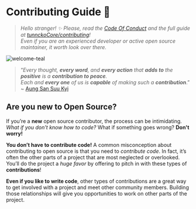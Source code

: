 # Contributing Guide :100: 

> _Hello stranger! :sparkles: Please, read the [Code Of Conduct](./CODE_OF_CONDUCT.md) and the full guide at 
[tunnckoCore/contributing](https://github.com/tunnckoCore/contributing)!  
> Even if you are an experienced developer or active open source maintainer, it worth look over there._

![welcome-teal](https://cloud.githubusercontent.com/assets/194400/22215755/76cb4dbc-e194-11e6-95ed-7def95e68f14.png)

> “_Every thought, **every word**, and **every action**
that **adds to** the **positive** is a **contribution to peace**. <br />
Each and **every one** of us is **capable** of making such a **contribution**_.”
~ [Aung San Suu Kyi](https://en.wikipedia.org/wiki/Aung_San_Suu_Kyi)

<!-- Part 1 -->

## Are you new to Open Source?

If you’re a **new** open source contributor, the process can be intimidating.  
_What if you don’t know how to code?_ What if something goes wrong? **Don't worry!**

**You don’t have to contribute code!** A common misconception about contributing to open source is that you 
need to _contribute code_. In fact, it’s often the other parts of a project that are most neglected or 
overlooked. You’ll do the project a _huge favor_ by offering to pitch in with these types of 
**contributions**!

**Even if you like to write code**, other types of contributions are a great way to get involved with a 
project and meet other community members. Building those relationships will give you opportunities to work on 
other parts of the project.
